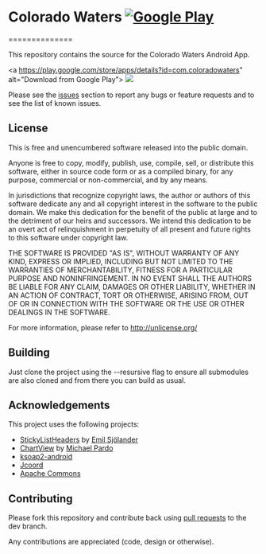 
# Colorado Waters  [![Google Play](http://developer.android.com/images/brand/en_generic_rgb_wo_45.png)](https://play.google.com/store/apps/details?id=com.coloradowaters)
==============

This repository contains the source for the Colorado Waters Android App.

<a https://play.google.com/store/apps/details?id=com.coloradowaters" alt="Download from Google Play">
  <img src="https://raw.github.com/devriesm/ColoradoWaters/master/ColoradoWaters/web_hi_res_512.png">
</a>

Please see the [issues](https://github.com/devriesm/coloradowaters/issues) section to
report any bugs or feature requests and to see the list of known issues.

## License

This is free and unencumbered software released into the public domain.

Anyone is free to copy, modify, publish, use, compile, sell, or
distribute this software, either in source code form or as a compiled
binary, for any purpose, commercial or non-commercial, and by any
means.

In jurisdictions that recognize copyright laws, the author or authors
of this software dedicate any and all copyright interest in the
software to the public domain. We make this dedication for the benefit
of the public at large and to the detriment of our heirs and
successors. We intend this dedication to be an overt act of
relinquishment in perpetuity of all present and future rights to this
software under copyright law.

THE SOFTWARE IS PROVIDED "AS IS", WITHOUT WARRANTY OF ANY KIND,
EXPRESS OR IMPLIED, INCLUDING BUT NOT LIMITED TO THE WARRANTIES OF
MERCHANTABILITY, FITNESS FOR A PARTICULAR PURPOSE AND NONINFRINGEMENT.
IN NO EVENT SHALL THE AUTHORS BE LIABLE FOR ANY CLAIM, DAMAGES OR
OTHER LIABILITY, WHETHER IN AN ACTION OF CONTRACT, TORT OR OTHERWISE,
ARISING FROM, OUT OF OR IN CONNECTION WITH THE SOFTWARE OR THE USE OR
OTHER DEALINGS IN THE SOFTWARE.

For more information, please refer to <http://unlicense.org/>


## Building

Just clone the project using the --resursive flag to ensure all submodules are also cloned and from there you can build as usual.


## Acknowledgements

This project uses the following projects:

* [StickyListHeaders](https://github.com/emilsjolander/StickyListHeaders) by [Emil Sjölander](http://emilsjolander.se/)
* [ChartView](https://github.com/pardom/AndroidUtils/tree/master/src/com/michaelpardo/android/widget/chartview) by [Michael Pardo](http://www.michaelpardo.com/)
* [ksoap2-android](https://code.google.com/p/ksoap2-android/)
* [Jcoord](http://www.jstott.me.uk/jcoord/)
* [Apache Commons](http://commons.apache.org/)


## Contributing
Please fork this repository and contribute back using [pull requests](https://github.com/devriesm/coloradowaters/pulls) to the dev branch.

Any contributions are appreciated (code, design or otherwise).
